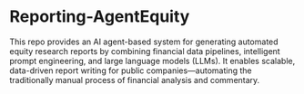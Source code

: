 # Reporting-AgentEquity
This repo provides an AI agent-based system for generating automated equity research reports by combining financial data pipelines, intelligent prompt engineering, and large language models (LLMs). It enables scalable, data-driven report writing for public companies—automating the traditionally manual process of financial analysis and commentary.
